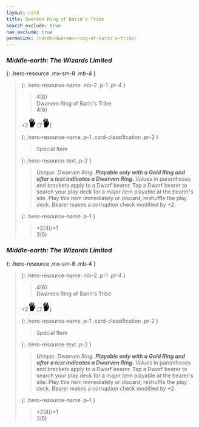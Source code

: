 ```yaml
---
layout: card
title: Dwarven Ring of Barin's Tribe
search_exclude: true
nav_exclude: true
permalink: /cards/dwarven-ring-of-barin's-tribe/
---
```


### _Middle-earth: The Wizards Limited_

{: .hero-resource .mx-sm-8 .mb-4 }
> {: .hero-resource-name .mb-2 .p-1 .pr-4 }
> > <div class="card-mp">4(6)</div>
> > <div class="card-name">Dwarven Ring of Barin's Tribe</div>
> > <div class="card-mp-hidden">4(6)</div>
> 
> +2![](/assets/images/di.svg) \[7![](/assets/images/di.svg)]
> 
> {: .hero-resource-name .p-1 .card-classification .pr-2 }
> > Special Item
> 
> {: .hero-resource-text .p-2 }
> > _Unique. Dwarven Ring._ ***Playable only with a Gold Ring and after a test indicates a Dwarven Ring.*** Values in parentheses and brackets apply to a Dwarf bearer. Tap a Dwarf bearer to search your play deck for a major item playable at the bearer's site. Play this item immediately or discard; reshuffle the play deck. Bearer makes a corruption check modified by +2.
> 
> {: .hero-resource-name .p-1 }
> > <div class="card-shield">+2(4)/+1</div>
> > <div class="card-corruption">3(5)</div>

### _Middle-earth: The Wizards Limited_

{: .hero-resource .mx-sm-8 .mb-4 }
> {: .hero-resource-name .mb-2 .p-1 .pr-4 }
> > <div class="card-mp">4(6)</div>
> > <div class="card-name">Dwarven Ring of Barin's Tribe</div>
> 
> +2![](/assets/images/di.svg) \[7![](/assets/images/di.svg)]
> 
> {: .hero-resource-name .p-1 .card-classification .pr-2 }
> > Special Item
> 
> {: .hero-resource-text .p-2 }
> > _Unique. Dwarven Ring._ ***Playable only with a Gold Ring and after a test indicates a Dwarven Ring.*** Values in parentheses and brackets apply to a Dwarf bearer. Tap a Dwarf bearer to search your play deck for a major item playable at the bearer's site. Play this item immediately or discard; reshuffle the play deck. Bearer makes a corruption check modified by +2.
> 
> {: .hero-resource-name .p-1 }
> > <div class="card-shield">+2(4)/+1</div>
> > <div class="card-corruption">3(5)</div>
